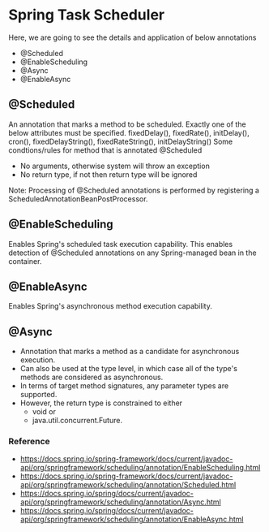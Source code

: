 # Spring Task Scheduler

Here, we are going to see the details and application of below annotations
* @Scheduled
* @EnableScheduling
* @Async
* @EnableAsync

## @Scheduled
An annotation that marks a method to be scheduled. Exactly one of the below attributes must be specified.
        fixedDelay(),
        fixedRate(),
		initDelay(),
		cron(),
		fixedDelayString(),
        fixedRateString(),
		initDelayString()
Some condtions/rules for method that is annotated @Scheduled
* No arguments, otherwise system will throw an exception
* No return type, if not then return type will be ignored

Note: Processing of @Scheduled annotations is performed by registering a ScheduledAnnotationBeanPostProcessor. 

## @EnableScheduling
Enables Spring's scheduled task execution capability.
This enables detection of @Scheduled annotations on any Spring-managed bean in the container. 

## @EnableAsync
Enables Spring's asynchronous method execution capability.

## @Async
* Annotation that marks a method as a candidate for asynchronous execution. 
* Can also be used at the type level, in which case all of the type's methods are considered as asynchronous.
* In terms of target method signatures, any parameter types are supported. 
* However, the return type is constrained to either 
	* void or 
	* java.util.concurrent.Future. 
	
	
### Reference
* https://docs.spring.io/spring-framework/docs/current/javadoc-api/org/springframework/scheduling/annotation/EnableScheduling.html
* https://docs.spring.io/spring-framework/docs/current/javadoc-api/org/springframework/scheduling/annotation/Scheduled.html
* https://docs.spring.io/spring/docs/current/javadoc-api/org/springframework/scheduling/annotation/Async.html
* https://docs.spring.io/spring/docs/current/javadoc-api/org/springframework/scheduling/annotation/EnableAsync.html